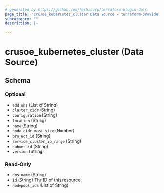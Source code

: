 ```yaml
---
# generated by https://github.com/hashicorp/terraform-plugin-docs
page_title: "crusoe_kubernetes_cluster Data Source - terraform-provider-crusoe"
subcategory: ""
description: |-
  
---
```


# crusoe_kubernetes_cluster (Data Source)





<!-- schema generated by tfplugindocs -->
## Schema

### Optional

- `add_ons` (List of String)
- `cluster_cidr` (String)
- `configuration` (String)
- `location` (String)
- `name` (String)
- `node_cidr_mask_size` (Number)
- `project_id` (String)
- `service_cluster_ip_range` (String)
- `subnet_id` (String)
- `version` (String)

### Read-Only

- `dns_name` (String)
- `id` (String) The ID of this resource.
- `nodepool_ids` (List of String)
